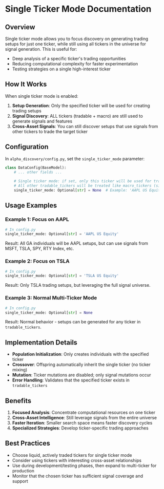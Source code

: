 # Single Ticker Mode Documentation

## Overview
Single ticker mode allows you to focus discovery on generating trading setups for just one ticker, while still using all tickers in the universe for signal generation. This is useful for:

- Deep analysis of a specific ticker's trading opportunities
- Reducing computational complexity for faster experimentation 
- Testing strategies on a single high-interest ticker

## How It Works

When single ticker mode is enabled:
1. **Setup Generation**: Only the specified ticker will be used for creating trading setups
2. **Signal Discovery**: ALL tickers (tradable + macro) are still used to generate signals and features
3. **Cross-Asset Signals**: You can still discover setups that use signals from other tickers to trade the target ticker

## Configuration

In `alpha_discovery/config.py`, set the `single_ticker_mode` parameter:

```python
class DataConfig(BaseModel):
    # ... other fields ...
    
    # Single ticker mode: if set, only this ticker will be used for trading setups
    # All other tradable_tickers will be treated like macro_tickers (signals only, no setups)
    single_ticker_mode: Optional[str] = None  # Example: 'AAPL US Equity' to focus on AAPL only
```

## Usage Examples

### Example 1: Focus on AAPL
```python
# In config.py
single_ticker_mode: Optional[str] = 'AAPL US Equity'
```
Result: All GA individuals will be AAPL setups, but can use signals from MSFT, TSLA, SPY, RTY Index, etc.

### Example 2: Focus on TSLA  
```python
# In config.py
single_ticker_mode: Optional[str] = 'TSLA US Equity'
```
Result: Only TSLA trading setups, but leveraging the full signal universe.

### Example 3: Normal Multi-Ticker Mode
```python
# In config.py  
single_ticker_mode: Optional[str] = None
```
Result: Normal behavior - setups can be generated for any ticker in `tradable_tickers`.

## Implementation Details

- **Population Initialization**: Only creates individuals with the specified ticker
- **Crossover**: Offspring automatically inherit the single ticker (no ticker mixing)
- **Mutation**: Ticker mutations are disabled; only signal mutations occur
- **Error Handling**: Validates that the specified ticker exists in `tradable_tickers`

## Benefits

1. **Focused Analysis**: Concentrate computational resources on one ticker
2. **Cross-Asset Intelligence**: Still leverage signals from the entire universe
3. **Faster Iteration**: Smaller search space means faster discovery cycles
4. **Specialized Strategies**: Develop ticker-specific trading approaches

## Best Practices

- Choose liquid, actively traded tickers for single ticker mode
- Consider using tickers with interesting cross-asset relationships
- Use during development/testing phases, then expand to multi-ticker for production
- Monitor that the chosen ticker has sufficient signal coverage and support